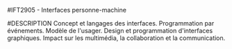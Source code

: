 #IFT2905 - Interfaces personne-machine

#DESCRIPTION
Concept et langages des interfaces. Programmation par événements. Modèle de l'usager. Design et programmation d'interfaces graphiques. Impact sur les multimédia, la collaboration et la communication.

